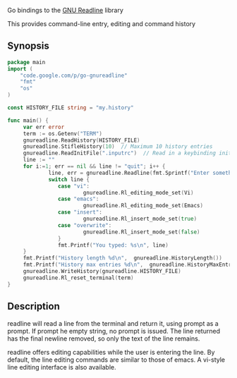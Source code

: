 Go bindings to the [GNU Readline](http://cnswww.cns.cwru.edu/php/chet/readline/rltop.html) library

This provides command-line entry, editing and command history


Synopsis
--------

```go
package main
import (
    "code.google.com/p/go-gnureadline"
    "fmt"
    "os"
)

const HISTORY_FILE string = "my.history"

func main() {
     var err error
     term := os.Getenv("TERM")
     gnureadline.ReadHistory(HISTORY_FILE)
     gnureadline.StifleHistory(10)  // Maximum 10 history entries
     gnureadline.ReadInitFile(".inputrc")  // Read in a keybinding initialization file
     line := ""
     for i:=1; err == nil && line != "quit"; i++ {
             line, err = gnureadline.Readline(fmt.Sprintf("Enter something [%d]: ", i), true)
             switch line {
                case "vi":
                        gnureadline.Rl_editing_mode_set(Vi)
                case "emacs":
                        gnureadline.Rl_editing_mode_set(Emacs)
                case "insert":
                        gnureadline.Rl_insert_mode_set(true)
                case "overwrite":
                        gnureadline.Rl_insert_mode_set(false)
                }
                fmt.Printf("You typed: %s\n", line)
     }
     fmt.Printf("History length %d\n",  gnureadline.HistoryLength())
     fmt.Printf("History max entries %d\n",  gnureadline.HistoryMaxEntries())
     gnureadline.WriteHistory(gnureadline.HISTORY_FILE)
     gnureadline.Rl_reset_terminal(term)
}
```

Description
-----------

readline will read a line from the terminal and return it, using
prompt as a prompt.  If prompt he empty string, no prompt is issued.
The line returned has the final newline removed, so only the text of
the line remains.

readline offers editing capabilities while the user is entering the
line.  By default, the line editing commands are similar to those of
emacs.  A vi-style line editing interface is also available.
